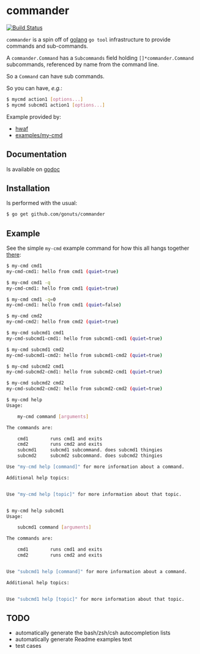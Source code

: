 commander
============

[![Build Status](https://drone.io/github.com/gonuts/commander/status.png)](https://drone.io/github.com/gonuts/commander/latest)

``commander`` is a spin off of [golang](http://golang.org) ``go tool`` infrastructure to provide commands and sub-commands.

A ``commander.Command`` has a ``Subcommands`` field holding ``[]*commander.Command`` subcommands, referenced by name from the command line.

So a ``Command`` can have sub commands.

So you can have, _e.g._:
```sh
$ mycmd action1 [options...]
$ mycmd subcmd1 action1 [options...]
```

Example provided by:
- [hwaf](https://github.com/hwaf/hwaf)
- [examples/my-cmd](examples/my-cmd)

## Documentation
Is available on [godoc](http://godoc.org/github.com/gonuts/commander)

## Installation
Is performed with the usual:
```sh
$ go get github.com/gonuts/commander
```

## Example

See the simple ``my-cmd`` example command for how this all hangs
together [there](http://github.com/gonuts/commander/blob/master/examples/my-cmd/main.go):

```sh
$ my-cmd cmd1
my-cmd-cmd1: hello from cmd1 (quiet=true)

$ my-cmd cmd1 -q
my-cmd-cmd1: hello from cmd1 (quiet=true)

$ my-cmd cmd1 -q=0
my-cmd-cmd1: hello from cmd1 (quiet=false)

$ my-cmd cmd2
my-cmd-cmd2: hello from cmd2 (quiet=true)

$ my-cmd subcmd1 cmd1
my-cmd-subcmd1-cmd1: hello from subcmd1-cmd1 (quiet=true)

$ my-cmd subcmd1 cmd2
my-cmd-subcmd1-cmd2: hello from subcmd1-cmd2 (quiet=true)

$ my-cmd subcmd2 cmd1
my-cmd-subcmd2-cmd1: hello from subcmd2-cmd1 (quiet=true)

$ my-cmd subcmd2 cmd2
my-cmd-subcmd2-cmd2: hello from subcmd2-cmd2 (quiet=true)

$ my-cmd help
Usage:

	my-cmd command [arguments]

The commands are:

    cmd1        runs cmd1 and exits
    cmd2        runs cmd2 and exits
    subcmd1     subcmd1 subcommand. does subcmd1 thingies
    subcmd2     subcmd2 subcommand. does subcmd2 thingies

Use "my-cmd help [command]" for more information about a command.

Additional help topics:


Use "my-cmd help [topic]" for more information about that topic.


$ my-cmd help subcmd1
Usage:

	subcmd1 command [arguments]

The commands are:

    cmd1        runs cmd1 and exits
    cmd2        runs cmd2 and exits


Use "subcmd1 help [command]" for more information about a command.

Additional help topics:


Use "subcmd1 help [topic]" for more information about that topic.

```


## TODO

- automatically generate the bash/zsh/csh autocompletion lists
- automatically generate Readme examples text
- test cases

